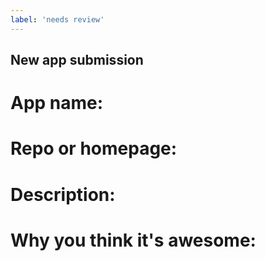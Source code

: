 ```yaml
---
label: 'needs review'
---
```


<!---
Thank you for your pull request. Please provide below the name of the app, a short description, 
and a link to it's repository or homepage. 

Make sure the PR adheres to our contribution guidelines:
https://github.com/agarrharr/awesome-cli-apps/blob/master/contributing.md
-->

## New app submission

# App name:
# Repo or homepage:
# Description:

# Why you think it's awesome:
